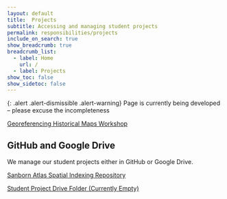 ```yaml
---
layout: default
title:  Projects
subtitle: Accessing and managing student projects
permalink: responsibilities/projects
include_on_search: true
show_breadcrumb: true
breadcrumb_list:
  - label: Home
    url: /
  - label: Projects
show_toc: false
show_sidetoc: false
---
```

{: .alert .alert-dismissible .alert-warning}
Page is currently being developed – please excuse the incompleteness

[Georeferencing Historical Maps Workshop](https://ubc-library-rc.github.io/gis-georeferencing/content/hands-on.html)

## GitHub and Google Drive

We manage our student projects either in GitHub or Google Drive.

[Sanborn Atlas Spatial Indexing Repository](https://github.com/davidrumseymapcenter/spatial-indexes)

[Student Project Drive Folder (Currently Empty)](https://drive.google.com/drive/folders/1dG9BIDBRYZPwNjRwJqUyXN9UlxjYScAu?usp=share_link)
